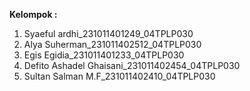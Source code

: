 **Kelompok :**
1. Syaeful ardhi_231011401249_04TPLP030
2. Alya Suherman_231011402512_04TPLP030
3. Egis Egidia_231011401233_04TPLP030
4. Defito Ashadel Ghaisani_231011402454_04TPLP030
5. Sultan Salman M.F_231011402410_04TPLP030
